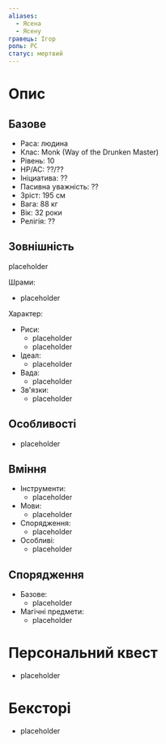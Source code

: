 ```yaml
---
aliases:
  - Ясена
  - Ясену
гравець: Ігор
роль: PC
статус: мертвий
---
```


# Опис

## Базове

- Раса: людина
- Клас: Monk (Way of the Drunken Master)
- Рівень: 10
- HP/AC: ??/??
- Ініциатива: ??
- Пасивна уважність: ?? 
- Зріст: 195 см
- Вага: 88 кг
- Вік: 32 роки
- Релігія: ??

## Зовнішність

placeholder

Шрами:
- placeholder

Характер:
- Риси:
	- placeholder
	- placeholder
- Ідеал:
	- placeholder
- Вада:
	- placeholder
- Зв'язки:
	- placeholder

## Особливості

- placeholder

## Вміння

- Інструменти:
	- placeholder
- Мови:
	- placeholder
- Спорядження:
	- placeholder
- Особливі:
	- placeholder

## Спорядження

- Базове:
	- placeholder
- Магічні предмети:
	- placeholder

# Персональний квест

- placeholder

# Бексторі

- placeholder
